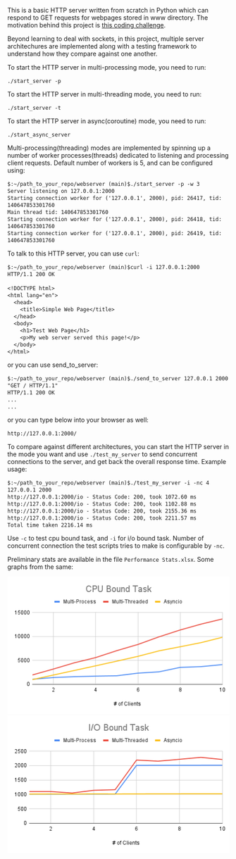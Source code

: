 This is a basic HTTP server written from scratch in Python which can respond to GET requests for webpages stored in www directory. The motivation behind this project is [this coding challenge](https://codingchallenges.fyi/challenges/challenge-webserver).

Beyond learning to deal with sockets, in this project, multiple server architechures are implemented along with a testing framework to understand how they compare against one another.

To start the HTTP server in multi-processing mode, you need to run:
```
./start_server -p
```

To start the HTTP server in multi-threading mode, you need to run:
```
./start_server -t
```

To start the HTTP server in async(coroutine) mode, you need to run:
```
./start_async_server
```

Multi-processing(threading) modes are implemented by spinning up a number of worker processes(threads) dedicated to listening and processing client requests. Default number of workers is 5, and can be configured using:
 ```
$:~/path_to_your_repo/webserver (main)$./start_server -p -w 3
Server listening on 127.0.0.1:2000
Starting connection worker for ('127.0.0.1', 2000), pid: 26417, tid: 140647853301760
 Main thread tid: 140647853301760
Starting connection worker for ('127.0.0.1', 2000), pid: 26418, tid: 140647853301760
Starting connection worker for ('127.0.0.1', 2000), pid: 26419, tid: 140647853301760

```

To talk to this HTTP server, you can use `curl`:
```
$:~/path_to_your_repo/webserver (main)$curl -i 127.0.0.1:2000
HTTP/1.1 200 OK

<!DOCTYPE html>
<html lang="en">
  <head>
    <title>Simple Web Page</title>
  </head>
  <body>
    <h1>Test Web Page</h1>
    <p>My web server served this page!</p>
  </body>
</html>
```

or you can use send_to_server:
```
$:~/path_to_your_repo/webserver (main)$./send_to_server 127.0.0.1 2000 "GET / HTTP/1.1"
HTTP/1.1 200 OK
...
...
```

or you can type below into your browser as well:
```
http://127.0.0.1:2000/
```

To compare against different architectures, you can start the HTTP server in the mode you want and use `./test_my_server` to send concurrent connections to the server, and get back the overall response time. Example usage:
```
$:~/path_to_your_repo/webserver (main)$./test_my_server -i -nc 4 127.0.0.1 2000
http://127.0.0.1:2000/io - Status Code: 200, took 1072.60 ms
http://127.0.0.1:2000/io - Status Code: 200, took 1102.88 ms
http://127.0.0.1:2000/io - Status Code: 200, took 2155.36 ms
http://127.0.0.1:2000/io - Status Code: 200, took 2211.57 ms
Total time taken 2216.14 ms
```

Use `-c` to test cpu bound task, and `-i` for i/o bound task. Number of concurrent connection the test scripts tries to make is configurable by `-nc`.

Preliminary stats are available in the file `Performance Stats.xlsx`. Some graphs from the same:

![alt text](CPU_Bound_Task.png)
![alt text](I_O_Bound_Task.png)


